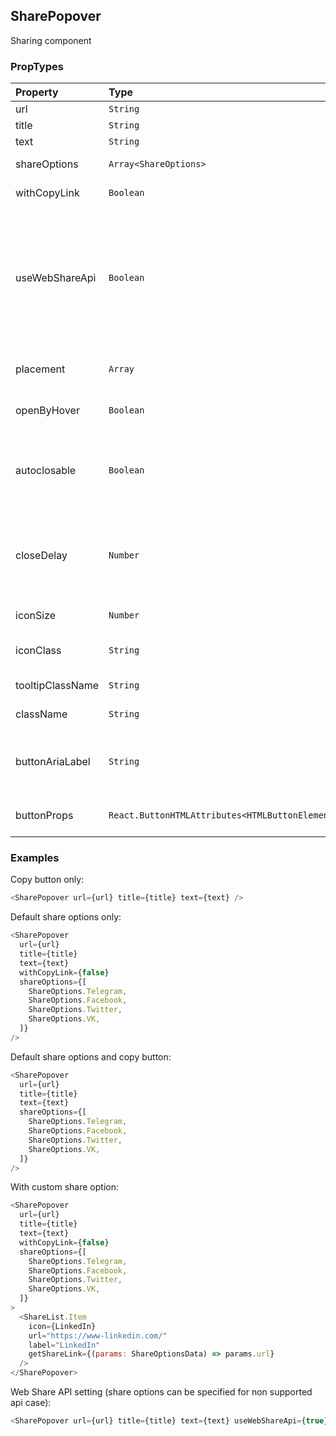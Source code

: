 ## SharePopover

Sharing component

### PropTypes

| Property         | Type                                            | Required | Default          | Description                                                                                                                                                                |
| :--------------- | :---------------------------------------------- | :------- | :--------------- | :------------------------------------------------------------------------------------------------------------------------------------------------------------------------- |
| url              | `String`                                        | ✔       |                  | share link                                                                                                                                                                 |
| title            | `String`                                        |          |                  | link title                                                                                                                                                                 |
| text             | `String`                                        |          |                  | link text                                                                                                                                                                  |
| shareOptions     | `Array<ShareOptions>`                           |          | `[]`             | share options list                                                                                                                                                         |
| withCopyLink     | `Boolean`                                       |          | `true`           | display copy button                                                                                                                                                        |
| useWebShareApi   | `Boolean`                                       |          | `false`          | [Web Share API](https://developer.mozilla.org/en-US/docs/Web/API/Navigator/share) usage setting. If turned on default share dialog will be shown (if bbrowser supports it) |
| placement        | `Array`                                         |          | `['bottom-end']` | tooltip openening direction                                                                                                                                                |
| openByHover      | `Boolean`                                       |          | `true`           | should open tooltip with hover                                                                                                                                             |
| autoclosable     | `Boolean`                                       |          | `true`           | should close tooltip when cursor is outside                                                                                                                                |
| closeDelay       | `Number`                                        |          | `300`            | delay before tooltip will be hidden when cursor is otside                                                                                                                  |
| iconSize         | `Number`                                        |          |                  | icon-control size                                                                                                                                                          |
| iconClass        | `String`                                        |          |                  | icon-control mixin                                                                                                                                                         |
| tooltipClassName | `String`                                        |          |                  | tooltip mixin                                                                                                                                                              |
| className        | `String`                                        |          |                  | css class for control                                                                                                                                                      |
| buttonAriaLabel  | `String`                                        |          |                  | set an "aria-label" attribute to a share button                                                                                                                            |
| buttonProps      | `React.ButtonHTMLAttributes<HTMLButtonElement>` |          |                  | pass props to a share button                                                                                                                                               |

### Examples

Copy button only:

```js
<SharePopover url={url} title={title} text={text} />
```

Default share options only:

```js
<SharePopover
  url={url}
  title={title}
  text={text}
  withCopyLink={false}
  shareOptions={[
    ShareOptions.Telegram,
    ShareOptions.Facebook,
    ShareOptions.Twitter,
    ShareOptions.VK,
  ]}
/>
```

Default share options and copy button:

```js
<SharePopover
  url={url}
  title={title}
  text={text}
  shareOptions={[
    ShareOptions.Telegram,
    ShareOptions.Facebook,
    ShareOptions.Twitter,
    ShareOptions.VK,
  ]}
/>
```

With custom share option:

```js
<SharePopover
  url={url}
  title={title}
  text={text}
  withCopyLink={false}
  shareOptions={[
    ShareOptions.Telegram,
    ShareOptions.Facebook,
    ShareOptions.Twitter,
    ShareOptions.VK,
  ]}
>
  <ShareList.Item
    icon={LinkedIn}
    url="https://www-linkedin.com/"
    label="LinkedIn"
    getShareLink={(params: ShareOptionsData) => params.url}
  />
</SharePopover>
```

Web Share API setting (share options can be specified for non supported api case):

```js
<SharePopover url={url} title={title} text={text} useWebShareApi={true} />
```
